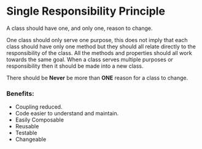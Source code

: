 # Single Responsibility Principle

A class should have one, and only one, reason to change.

One class should only serve one purpose, this does not imply that each class should have only one method 
but they should all relate directly to the responsibility of the class. 
All the methods and properties should all work towards the same goal.
 When a class serves multiple purposes or responsibility then it should be made into a new class.

There should be **Never** be more than **ONE** reason for a class to change.
 
### Benefits:

* Coupling reduced.
* Code easier to understand and maintain.
* Easily Composable
* Reusable
* Testable
* Changeable


